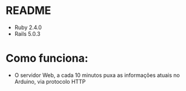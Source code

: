 # README

* Ruby 2.4.0
* Rails 5.0.3

# Como funciona:
* O servidor Web, a cada 10 minutos puxa as informações atuais no Arduino, via protocolo HTTP